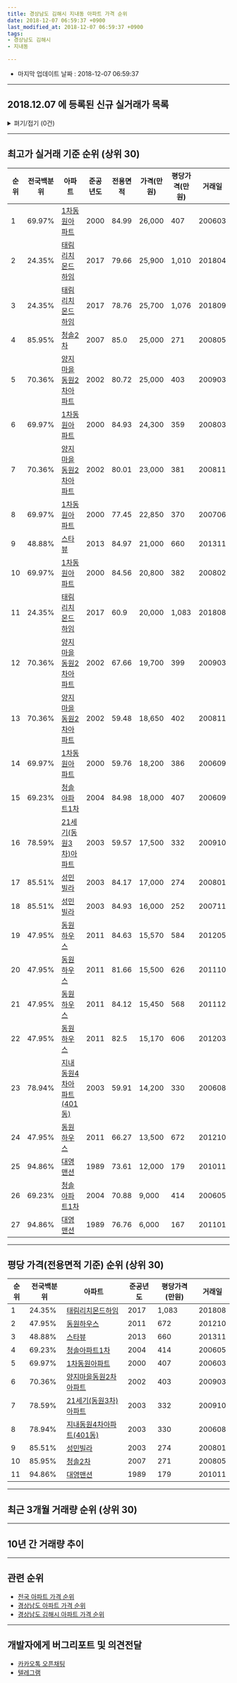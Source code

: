 ```yaml
---
title: 경상남도 김해시 지내동 아파트 가격 순위
date: 2018-12-07 06:59:37 +0900
last_modified_at: 2018-12-07 06:59:37 +0900
tags:
- 경상남도 김해시
- 지내동

---
```


* 마지막 업데이트 날짜 : 2018-12-07 06:59:37

---

## 2018.12.07 에 등록된 신규 실거래가 목록

<details>
<summary>펴기/접기 (0건)</summary>
<div markdown="1">

|아파트|전국백분위|준공년도|전용면적|가격(만원)|평당가격(만원)|거래일|
|---|---|---|---|---|---|---|
|없음|||||||


</div>
</details>

---

## 최고가 실거래 기준 순위 (상위 30)


|순위|전국백분위|아파트|준공년도|전용면적|가격(만원)|평당가격(만원)|거래일|
|---|---|---|---|---|---|---|---|
|1|69.97%|[1차동원아파트](https://search.naver.com/search.naver?query=%EA%B2%BD%EC%83%81%EB%82%A8%EB%8F%84+%EA%B9%80%ED%95%B4%EC%8B%9C+%EC%A7%80%EB%82%B4%EB%8F%99+1%EC%B0%A8%EB%8F%99%EC%9B%90%EC%95%84%ED%8C%8C%ED%8A%B8)|2000|84.99|26,000|407|200603|
|2|24.35%|[태림리치몬드하임](https://search.naver.com/search.naver?query=%EA%B2%BD%EC%83%81%EB%82%A8%EB%8F%84+%EA%B9%80%ED%95%B4%EC%8B%9C+%EC%A7%80%EB%82%B4%EB%8F%99+%ED%83%9C%EB%A6%BC%EB%A6%AC%EC%B9%98%EB%AA%AC%EB%93%9C%ED%95%98%EC%9E%84)|2017|79.66|25,900|1,010|201804|
|3|24.35%|[태림리치몬드하임](https://search.naver.com/search.naver?query=%EA%B2%BD%EC%83%81%EB%82%A8%EB%8F%84+%EA%B9%80%ED%95%B4%EC%8B%9C+%EC%A7%80%EB%82%B4%EB%8F%99+%ED%83%9C%EB%A6%BC%EB%A6%AC%EC%B9%98%EB%AA%AC%EB%93%9C%ED%95%98%EC%9E%84)|2017|78.76|25,700|1,076|201809|
|4|85.95%|[청솔2차](https://search.naver.com/search.naver?query=%EA%B2%BD%EC%83%81%EB%82%A8%EB%8F%84+%EA%B9%80%ED%95%B4%EC%8B%9C+%EC%A7%80%EB%82%B4%EB%8F%99+%EC%B2%AD%EC%86%942%EC%B0%A8)|2007|85.0|25,000|271|200805|
|5|70.36%|[양지마을동원2차아파트](https://search.naver.com/search.naver?query=%EA%B2%BD%EC%83%81%EB%82%A8%EB%8F%84+%EA%B9%80%ED%95%B4%EC%8B%9C+%EC%A7%80%EB%82%B4%EB%8F%99+%EC%96%91%EC%A7%80%EB%A7%88%EC%9D%84%EB%8F%99%EC%9B%902%EC%B0%A8%EC%95%84%ED%8C%8C%ED%8A%B8)|2002|80.72|25,000|403|200903|
|6|69.97%|[1차동원아파트](https://search.naver.com/search.naver?query=%EA%B2%BD%EC%83%81%EB%82%A8%EB%8F%84+%EA%B9%80%ED%95%B4%EC%8B%9C+%EC%A7%80%EB%82%B4%EB%8F%99+1%EC%B0%A8%EB%8F%99%EC%9B%90%EC%95%84%ED%8C%8C%ED%8A%B8)|2000|84.93|24,300|359|200803|
|7|70.36%|[양지마을동원2차아파트](https://search.naver.com/search.naver?query=%EA%B2%BD%EC%83%81%EB%82%A8%EB%8F%84+%EA%B9%80%ED%95%B4%EC%8B%9C+%EC%A7%80%EB%82%B4%EB%8F%99+%EC%96%91%EC%A7%80%EB%A7%88%EC%9D%84%EB%8F%99%EC%9B%902%EC%B0%A8%EC%95%84%ED%8C%8C%ED%8A%B8)|2002|80.01|23,000|381|200811|
|8|69.97%|[1차동원아파트](https://search.naver.com/search.naver?query=%EA%B2%BD%EC%83%81%EB%82%A8%EB%8F%84+%EA%B9%80%ED%95%B4%EC%8B%9C+%EC%A7%80%EB%82%B4%EB%8F%99+1%EC%B0%A8%EB%8F%99%EC%9B%90%EC%95%84%ED%8C%8C%ED%8A%B8)|2000|77.45|22,850|370|200706|
|9|48.88%|[스타뷰](https://search.naver.com/search.naver?query=%EA%B2%BD%EC%83%81%EB%82%A8%EB%8F%84+%EA%B9%80%ED%95%B4%EC%8B%9C+%EC%A7%80%EB%82%B4%EB%8F%99+%EC%8A%A4%ED%83%80%EB%B7%B0)|2013|84.97|21,000|660|201311|
|10|69.97%|[1차동원아파트](https://search.naver.com/search.naver?query=%EA%B2%BD%EC%83%81%EB%82%A8%EB%8F%84+%EA%B9%80%ED%95%B4%EC%8B%9C+%EC%A7%80%EB%82%B4%EB%8F%99+1%EC%B0%A8%EB%8F%99%EC%9B%90%EC%95%84%ED%8C%8C%ED%8A%B8)|2000|84.56|20,800|382|200802|
|11|24.35%|[태림리치몬드하임](https://search.naver.com/search.naver?query=%EA%B2%BD%EC%83%81%EB%82%A8%EB%8F%84+%EA%B9%80%ED%95%B4%EC%8B%9C+%EC%A7%80%EB%82%B4%EB%8F%99+%ED%83%9C%EB%A6%BC%EB%A6%AC%EC%B9%98%EB%AA%AC%EB%93%9C%ED%95%98%EC%9E%84)|2017|60.9|20,000|1,083|201808|
|12|70.36%|[양지마을동원2차아파트](https://search.naver.com/search.naver?query=%EA%B2%BD%EC%83%81%EB%82%A8%EB%8F%84+%EA%B9%80%ED%95%B4%EC%8B%9C+%EC%A7%80%EB%82%B4%EB%8F%99+%EC%96%91%EC%A7%80%EB%A7%88%EC%9D%84%EB%8F%99%EC%9B%902%EC%B0%A8%EC%95%84%ED%8C%8C%ED%8A%B8)|2002|67.66|19,700|399|200903|
|13|70.36%|[양지마을동원2차아파트](https://search.naver.com/search.naver?query=%EA%B2%BD%EC%83%81%EB%82%A8%EB%8F%84+%EA%B9%80%ED%95%B4%EC%8B%9C+%EC%A7%80%EB%82%B4%EB%8F%99+%EC%96%91%EC%A7%80%EB%A7%88%EC%9D%84%EB%8F%99%EC%9B%902%EC%B0%A8%EC%95%84%ED%8C%8C%ED%8A%B8)|2002|59.48|18,650|402|200811|
|14|69.97%|[1차동원아파트](https://search.naver.com/search.naver?query=%EA%B2%BD%EC%83%81%EB%82%A8%EB%8F%84+%EA%B9%80%ED%95%B4%EC%8B%9C+%EC%A7%80%EB%82%B4%EB%8F%99+1%EC%B0%A8%EB%8F%99%EC%9B%90%EC%95%84%ED%8C%8C%ED%8A%B8)|2000|59.76|18,200|386|200609|
|15|69.23%|[청솔아파트1차](https://search.naver.com/search.naver?query=%EA%B2%BD%EC%83%81%EB%82%A8%EB%8F%84+%EA%B9%80%ED%95%B4%EC%8B%9C+%EC%A7%80%EB%82%B4%EB%8F%99+%EC%B2%AD%EC%86%94%EC%95%84%ED%8C%8C%ED%8A%B81%EC%B0%A8)|2004|84.98|18,000|407|200609|
|16|78.59%|[21세기(동원3차)아파트](https://search.naver.com/search.naver?query=%EA%B2%BD%EC%83%81%EB%82%A8%EB%8F%84+%EA%B9%80%ED%95%B4%EC%8B%9C+%EC%A7%80%EB%82%B4%EB%8F%99+21%EC%84%B8%EA%B8%B0%28%EB%8F%99%EC%9B%903%EC%B0%A8%29%EC%95%84%ED%8C%8C%ED%8A%B8)|2003|59.57|17,500|332|200910|
|17|85.51%|[성민빌라](https://search.naver.com/search.naver?query=%EA%B2%BD%EC%83%81%EB%82%A8%EB%8F%84+%EA%B9%80%ED%95%B4%EC%8B%9C+%EC%A7%80%EB%82%B4%EB%8F%99+%EC%84%B1%EB%AF%BC%EB%B9%8C%EB%9D%BC)|2003|84.17|17,000|274|200801|
|18|85.51%|[성민빌라](https://search.naver.com/search.naver?query=%EA%B2%BD%EC%83%81%EB%82%A8%EB%8F%84+%EA%B9%80%ED%95%B4%EC%8B%9C+%EC%A7%80%EB%82%B4%EB%8F%99+%EC%84%B1%EB%AF%BC%EB%B9%8C%EB%9D%BC)|2003|84.93|16,000|252|200711|
|19|47.95%|[동원하우스](https://search.naver.com/search.naver?query=%EA%B2%BD%EC%83%81%EB%82%A8%EB%8F%84+%EA%B9%80%ED%95%B4%EC%8B%9C+%EC%A7%80%EB%82%B4%EB%8F%99+%EB%8F%99%EC%9B%90%ED%95%98%EC%9A%B0%EC%8A%A4)|2011|84.63|15,570|584|201205|
|20|47.95%|[동원하우스](https://search.naver.com/search.naver?query=%EA%B2%BD%EC%83%81%EB%82%A8%EB%8F%84+%EA%B9%80%ED%95%B4%EC%8B%9C+%EC%A7%80%EB%82%B4%EB%8F%99+%EB%8F%99%EC%9B%90%ED%95%98%EC%9A%B0%EC%8A%A4)|2011|81.66|15,500|626|201110|
|21|47.95%|[동원하우스](https://search.naver.com/search.naver?query=%EA%B2%BD%EC%83%81%EB%82%A8%EB%8F%84+%EA%B9%80%ED%95%B4%EC%8B%9C+%EC%A7%80%EB%82%B4%EB%8F%99+%EB%8F%99%EC%9B%90%ED%95%98%EC%9A%B0%EC%8A%A4)|2011|84.12|15,450|568|201112|
|22|47.95%|[동원하우스](https://search.naver.com/search.naver?query=%EA%B2%BD%EC%83%81%EB%82%A8%EB%8F%84+%EA%B9%80%ED%95%B4%EC%8B%9C+%EC%A7%80%EB%82%B4%EB%8F%99+%EB%8F%99%EC%9B%90%ED%95%98%EC%9A%B0%EC%8A%A4)|2011|82.5|15,170|606|201203|
|23|78.94%|[지내동원4차아파트(401동)](https://search.naver.com/search.naver?query=%EA%B2%BD%EC%83%81%EB%82%A8%EB%8F%84+%EA%B9%80%ED%95%B4%EC%8B%9C+%EC%A7%80%EB%82%B4%EB%8F%99+%EC%A7%80%EB%82%B4%EB%8F%99%EC%9B%904%EC%B0%A8%EC%95%84%ED%8C%8C%ED%8A%B8%28401%EB%8F%99%29)|2003|59.91|14,200|330|200608|
|24|47.95%|[동원하우스](https://search.naver.com/search.naver?query=%EA%B2%BD%EC%83%81%EB%82%A8%EB%8F%84+%EA%B9%80%ED%95%B4%EC%8B%9C+%EC%A7%80%EB%82%B4%EB%8F%99+%EB%8F%99%EC%9B%90%ED%95%98%EC%9A%B0%EC%8A%A4)|2011|66.27|13,500|672|201210|
|25|94.86%|[대영맨션](https://search.naver.com/search.naver?query=%EA%B2%BD%EC%83%81%EB%82%A8%EB%8F%84+%EA%B9%80%ED%95%B4%EC%8B%9C+%EC%A7%80%EB%82%B4%EB%8F%99+%EB%8C%80%EC%98%81%EB%A7%A8%EC%85%98)|1989|73.61|12,000|179|201011|
|26|69.23%|[청솔아파트1차](https://search.naver.com/search.naver?query=%EA%B2%BD%EC%83%81%EB%82%A8%EB%8F%84+%EA%B9%80%ED%95%B4%EC%8B%9C+%EC%A7%80%EB%82%B4%EB%8F%99+%EC%B2%AD%EC%86%94%EC%95%84%ED%8C%8C%ED%8A%B81%EC%B0%A8)|2004|70.88|9,000|414|200605|
|27|94.86%|[대영맨션](https://search.naver.com/search.naver?query=%EA%B2%BD%EC%83%81%EB%82%A8%EB%8F%84+%EA%B9%80%ED%95%B4%EC%8B%9C+%EC%A7%80%EB%82%B4%EB%8F%99+%EB%8C%80%EC%98%81%EB%A7%A8%EC%85%98)|1989|76.76|6,000|167|201101|


---

## 평당 가격(전용면적 기준) 순위 (상위 30)


|순위|전국백분위|아파트|준공년도|평당가격(만원)|거래일|
|---|---|---|---|---|---|
|1|24.35%|[태림리치몬드하임](https://search.naver.com/search.naver?query=%EA%B2%BD%EC%83%81%EB%82%A8%EB%8F%84+%EA%B9%80%ED%95%B4%EC%8B%9C+%EC%A7%80%EB%82%B4%EB%8F%99+%ED%83%9C%EB%A6%BC%EB%A6%AC%EC%B9%98%EB%AA%AC%EB%93%9C%ED%95%98%EC%9E%84)|2017|1,083|201808|
|2|47.95%|[동원하우스](https://search.naver.com/search.naver?query=%EA%B2%BD%EC%83%81%EB%82%A8%EB%8F%84+%EA%B9%80%ED%95%B4%EC%8B%9C+%EC%A7%80%EB%82%B4%EB%8F%99+%EB%8F%99%EC%9B%90%ED%95%98%EC%9A%B0%EC%8A%A4)|2011|672|201210|
|3|48.88%|[스타뷰](https://search.naver.com/search.naver?query=%EA%B2%BD%EC%83%81%EB%82%A8%EB%8F%84+%EA%B9%80%ED%95%B4%EC%8B%9C+%EC%A7%80%EB%82%B4%EB%8F%99+%EC%8A%A4%ED%83%80%EB%B7%B0)|2013|660|201311|
|4|69.23%|[청솔아파트1차](https://search.naver.com/search.naver?query=%EA%B2%BD%EC%83%81%EB%82%A8%EB%8F%84+%EA%B9%80%ED%95%B4%EC%8B%9C+%EC%A7%80%EB%82%B4%EB%8F%99+%EC%B2%AD%EC%86%94%EC%95%84%ED%8C%8C%ED%8A%B81%EC%B0%A8)|2004|414|200605|
|5|69.97%|[1차동원아파트](https://search.naver.com/search.naver?query=%EA%B2%BD%EC%83%81%EB%82%A8%EB%8F%84+%EA%B9%80%ED%95%B4%EC%8B%9C+%EC%A7%80%EB%82%B4%EB%8F%99+1%EC%B0%A8%EB%8F%99%EC%9B%90%EC%95%84%ED%8C%8C%ED%8A%B8)|2000|407|200603|
|6|70.36%|[양지마을동원2차아파트](https://search.naver.com/search.naver?query=%EA%B2%BD%EC%83%81%EB%82%A8%EB%8F%84+%EA%B9%80%ED%95%B4%EC%8B%9C+%EC%A7%80%EB%82%B4%EB%8F%99+%EC%96%91%EC%A7%80%EB%A7%88%EC%9D%84%EB%8F%99%EC%9B%902%EC%B0%A8%EC%95%84%ED%8C%8C%ED%8A%B8)|2002|403|200903|
|7|78.59%|[21세기(동원3차)아파트](https://search.naver.com/search.naver?query=%EA%B2%BD%EC%83%81%EB%82%A8%EB%8F%84+%EA%B9%80%ED%95%B4%EC%8B%9C+%EC%A7%80%EB%82%B4%EB%8F%99+21%EC%84%B8%EA%B8%B0%28%EB%8F%99%EC%9B%903%EC%B0%A8%29%EC%95%84%ED%8C%8C%ED%8A%B8)|2003|332|200910|
|8|78.94%|[지내동원4차아파트(401동)](https://search.naver.com/search.naver?query=%EA%B2%BD%EC%83%81%EB%82%A8%EB%8F%84+%EA%B9%80%ED%95%B4%EC%8B%9C+%EC%A7%80%EB%82%B4%EB%8F%99+%EC%A7%80%EB%82%B4%EB%8F%99%EC%9B%904%EC%B0%A8%EC%95%84%ED%8C%8C%ED%8A%B8%28401%EB%8F%99%29)|2003|330|200608|
|9|85.51%|[성민빌라](https://search.naver.com/search.naver?query=%EA%B2%BD%EC%83%81%EB%82%A8%EB%8F%84+%EA%B9%80%ED%95%B4%EC%8B%9C+%EC%A7%80%EB%82%B4%EB%8F%99+%EC%84%B1%EB%AF%BC%EB%B9%8C%EB%9D%BC)|2003|274|200801|
|10|85.95%|[청솔2차](https://search.naver.com/search.naver?query=%EA%B2%BD%EC%83%81%EB%82%A8%EB%8F%84+%EA%B9%80%ED%95%B4%EC%8B%9C+%EC%A7%80%EB%82%B4%EB%8F%99+%EC%B2%AD%EC%86%942%EC%B0%A8)|2007|271|200805|
|11|94.86%|[대영맨션](https://search.naver.com/search.naver?query=%EA%B2%BD%EC%83%81%EB%82%A8%EB%8F%84+%EA%B9%80%ED%95%B4%EC%8B%9C+%EC%A7%80%EB%82%B4%EB%8F%99+%EB%8C%80%EC%98%81%EB%A7%A8%EC%85%98)|1989|179|201011|


---

## 최근 3개월 거래량 순위 (상위 30)


<div style="width:100%;">
    <canvas id="deal_count_ranking" height="250"></canvas>
</div>


<script>
new Chart(document.getElementById("deal_count_ranking"), {
    type: 'horizontalBar',
    data: {
        labels: ['양지마을동원2차아파트', '1차동원아파트'],
        datasets: [{
            label: '실거래 수',
            data: [2, 1],
            borderColor: "rgba(255, 0, 128, 1)",
            backgroundColor: "rgba(255, 0, 128, 0.5)",
            fill: false,
        }]
    },
    options: {
        responsive: true,
        title: {
            display: true,
            text: '최근 3개월 거래량 순위'
        },
        tooltips: {
            mode: 'index',
            intersect: false,
            callbacks: {
                title: function(tooltipItems, data) {
                    return "실거래 수:";
                },
                label: function(tooltipItem, data) {
                    return data.labels[tooltipItem.index] + ": " + tooltipItem.xLabel;
                }
            }
        },
        hover: {
            mode: 'nearest',
            intersect: true
        },
        scales: {
            xAxes: [{
                display: true,
                scaleLabel: {
                    display: true,
                    labelString: '실거래 수'
                },
                ticks: {
                    suggestedMin: 0,
                }
            }],
            yAxes: [{
                display: true,
                ticks: {
                    autoSkip: false,
                    callback: function(value, index, values) {
                        if (value.length > 15)
                            return value.substr(0, 13) + "...";
                        else
                            return value;
                    }
                },
                scaleLabel: {
                    display: false,
                }
            }]
        }
    }
});

</script>


---

## 10년 간 거래량 추이


<div style="width:100%;">
    <canvas id="deal_progress" height="250"></canvas>
</div>

<script>
new Chart(document.getElementById("deal_progress"), {
    type: 'line',
    data: {
        labels: ['200812','200901','200902','200903','200904','200905','200906','200907','200908','200909','200910','200911','200912','201001','201002','201003','201004','201005','201006','201007','201008','201009','201010','201011','201012','201101','201102','201103','201104','201105','201106','201107','201108','201109','201110','201111','201112','201201','201202','201203','201204','201205','201206','201207','201208','201209','201210','201211','201212','201301','201302','201303','201304','201305','201306','201307','201308','201309','201310','201311','201312','201401','201402','201403','201404','201405','201406','201407','201408','201409','201410','201411','201412','201501','201502','201503','201504','201505','201506','201507','201508','201509','201510','201511','201512','201601','201602','201603','201604','201605','201606','201607','201608','201609','201610','201611','201612','201701','201702','201703','201704','201705','201706','201707','201708','201709','201710','201711','201712','201801','201802','201803','201804','201805','201806','201807','201808','201809','201810','201811','201812'],
        datasets: [{
            label: '실거래 수',
            pointRadius: 1,
            data: [22, 19, 20, 28, 20, 23, 15, 17, 19, 24, 18, 15, 26, 19, 12, 21, 13, 6, 23, 5, 10, 8, 14, 8, 7, 12, 10, 6, 8, 4, 0, 2, 8, 2, 4, 4, 9, 6, 6, 10, 10, 4, 7, 26, 5, 6, 11, 9, 9, 7, 9, 20, 13, 16, 10, 8, 7, 12, 12, 9, 14, 7, 12, 23, 14, 18, 6, 11, 13, 23, 22, 13, 8, 14, 12, 26, 15, 21, 13, 12, 10, 13, 11, 5, 8, 10, 7, 13, 10, 6, 2, 12, 11, 6, 22, 12, 7, 8, 5, 8, 3, 4, 8, 4, 3, 5, 5, 7, 4, 4, 3, 6, 2, 7, 2, 2, 8, 7, 3, 0, 0],
            borderColor: "rgba(255, 201, 14, 1)",
            backgroundColor: "rgba(255, 201, 14, 0.5)",
            fill: true,
        }]
    },
    options: {
        responsive: true,
        title: {
            display: true,
            text: '10년간 거래량 추이'
        },
        tooltips: {
            mode: 'index',
            intersect: false,
        },
        hover: {
            mode: 'nearest',
            intersect: true
        },
        scales: {
            xAxes: [{
                display: true,
                scaleLabel: {
                    display: true,
                    labelString: '년/월'
                }
            }],
            yAxes: [{
                display: true,
                ticks: {
                    suggestedMin: 0,
                },
                scaleLabel: {
                    display: true,
                    labelString: '실거래 수'
                }
            }]
        }
    }
});

</script>


---

## 관련 순위

- [전국 아파트 가격 순위](https://inasie.github.io/apt-ranking/전국)
- [경상남도 아파트 가격 순위](https://inasie.github.io/apt-ranking/경상남도)
- [경상남도 김해시 아파트 가격 순위](https://inasie.github.io/apt-ranking/경상남도-김해시)


---

## 개발자에게 버그리포트 및 의견전달

- [카카오톡 오픈채팅](https://open.kakao.com/o/gLJUAP4)
- [텔레그램](https://t.me/inasie)

